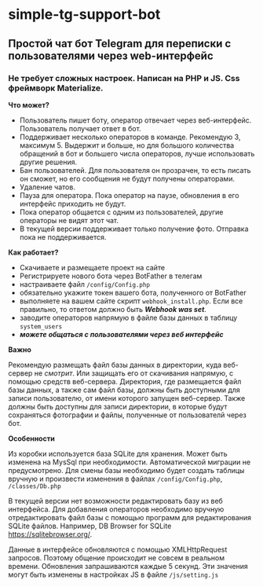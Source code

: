 # simple-tg-support-bot

## Простой чат бот Telegram для переписки с пользователями через web-интерфейс

### Не требует сложных настроек. Написан на PHP и JS. Css фреймворк Materialize.



__Что может?__
+ Пользователь пишет боту, оператор отвечает через веб-интерфейс. Пользователь получает ответ в бот.
+ Поддерживает несколько операторов в команде. Рекомендую 3, максимум 5. Выдержит и больше, но для большого количества обращений в бот и большего числа операторов, лучше использовать другие решения.
+ Бан пользователей. Для пользователя он прозрачен, то есть писать он сможет, но его сообщения не будут получены операторами.
+ Удаление чатов.
+ Пауза для оператора. Пока оператор на паузе, обновления в его интерфейс приходить не будут.
+ Пока оператор общается с одним из пользователей, другие операторы не видят этот чат.
+ В текущей версии поддерживает только получение фото. Отправка пока не поддерживается.


__Как работает?__
+ Скачиваете и размещаете проект на сайте
+ Регистрируете нового бота через BotFather в телегам
+ настраиваете файл ```/config/Config.php``` 
+ обязательно укажите токен вашего бота, полученного от BotFather
+ выполняете на вашем сайте скрипт ```webhook_install.php```. Если все правильно, то ответом должно быть __*Webhook was set*__.
+ заводите операторов напрямую в файле базы данных в таблицу ```system_users```
+ *__можете общаться с пользователями через веб интерфейс__*


__Важно__

Рекомендую размещать файл базы данных в директории, куда веб-сервер не _смотрит_.
Или защищать его от скачивания напрямую, с помощью средств веб-сервера.
Директория, где размещается файл базы данных, а также сам файл базы, должны быть доступными для записи
пользователю, от имени которого запущен веб-сервер.
Также должны быть доступны для записи директории, в которые будут сохраняться фотографии и файлы, полученные 
от пользователй через бот.

__Особенности__

Из коробки используется база SQLite для хранения. Может быть изменена на MysSql при необходимости.
Автоматической миграции не предусмотрено. Для смены базы необходимо будет создать таблицы вручную и произвести изменения
в файлах ```/config/Config.php```, ```/classes/Db.php```

В текущей версии нет возможности редактировать базу из веб интерфейса. Для добавления операторов 
необходимо вручную отредактировать файл базы с помощью программ для редактирования SQLite файлов.
Например, DB Browser for SQLite https://sqlitebrowser.org/.

Данные в интерфейсе обновляются с помощью XMLHttpRequest запросов. 
Поэтому общение происходит не совсем в реальном времени. 
Обновления запрашиваются каждые 5 секунд. Эти значения могут быть изменены в настройках JS в файле ```/js/setting.js```
